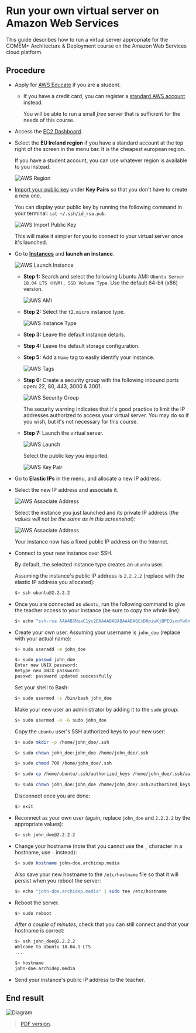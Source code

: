 # Run your own virtual server on Amazon Web Services

This guide describes how to run a virtual server appropriate for the COMEM+ Architecture & Deployment course on the Amazon Web Services cloud platform.

<!-- START doctoc -->
<!-- END doctoc -->



## Procedure

* Apply for [AWS Educate](https://aws.amazon.com/education/awseducate/apply/) if you are a student.
  * If you have a credit card, you can register a [standard AWS account](https://portal.aws.amazon.com/billing/signup#/start) instead.

    You will be able to run a small *free* server that is sufficient for the needs of this course.
* Access the [EC2 Dashboard](https://eu-west-1.console.aws.amazon.com/ec2).
* Select the **EU Ireland region** if you have a standard account at the top right of the screen in the menu bar.
  It is the cheapest european region.

  If you have a student account, you can use whatever region is available to you instead.

  ![AWS Region](../images/aws-region.png)
* [Import your public key](https://eu-west-1.console.aws.amazon.com/ec2) under **Key Pairs** so that you don't have to create a new one.

  You can display your public key by running the following command in your terminal: `cat ~/.ssh/id_rsa.pub`.

  ![AWS Import Public Key](../images/aws-import-public-key.png)

  This will make it simpler for you to connect to your virtual server once it's launched.
* Go to [**Instances**](https://eu-west-1.console.aws.amazon.com/ec2) and **launch an instance**.

  ![AWS Launch Instance](../images/aws-launch-instance.png)
  * **Step 1:** Search and select the following Ubuntu AMI: `Ubuntu Server 18.04 LTS (HVM), SSD Volume Type`.
    Use the default 64-bit (x86) version.

    ![AWS AMI](../images/aws-step-1-ami.png)
  * **Step 2:** Select the `t2.micro` instance type.

    ![AWS Instance Type](../images/aws-step-2-instance-type.png)
  * **Step 3:** Leave the default instance details.
  * **Step 4:** Leave the default storage configuration.
  * **Step 5:** Add a `Name` tag to easily identify your instance.

    ![AWS Tags](../images/aws-step-5-tags.png)
  * **Step 6:** Create a security group with the following inbound ports open: 22, 80, 443, 3000 & 3001.

    ![AWS Security Group](../images/aws-step-6-security-group.png)

    The security warning indicates that it's good practice
    to limit the IP addresses authorized to access your virtual server.
    You may do so if you wish, but it's not necessary for this course.
  * **Step 7:** Launch the virtual server.

    ![AWS Launch](../images/aws-step-7-launch.png)

    Select the public key you imported.

    ![AWS Key Pair](../images/aws-step-7-key.png)
* Go to **Elastic IPs** in the menu, and allocate a new IP address.
* Select the new IP address and associate it.

  ![AWS Associate Address](../images/aws-associate-address-1.png)

  Select the instance you just launched and its private IP address
  (*the values will _not be the same_ as in this screenshot*):

  ![AWS Associate Address](../images/aws-associate-address-2.png)

  Your instance now has a fixed public IP address on the Internet.
* Connect to your new instance over SSH.

  By default, the selected instance type creates an `ubuntu` user.

  Assuming the instance's public IP address is `2.2.2.2` (replace with the elastic IP address you allocated):

  ```bash
  $> ssh ubuntu@2.2.2.2
  ```
* Once you are connected as `ubuntu`, run the following command to give the teacher access to your instance (be sure to copy the whole line):

  ```bash
  $> echo "ssh-rsa AAAAB3NzaC1yc2EAAAADAQABAAABAQCxDHpiwKjBPEQsxuYw6nQ4lA/gH9h00QkpVIptLewXFcO/hH8Dir+xvXWfiWe5J/dqAu76jYxDnlmtTyeKGHXRQExhKaX82Qu/krrnKbEotuRqp0hiDFzRLWuHAJ7ms5taDaJUQlu4YIOKsc87BkZz6DIcHRcGiNEnSi6iwhJGRjrP0IfQHtnilLypUfmru9SSNdedYdIIffgAcxJLu2ypC6pmEuV1VFBO1dZC40lP5e051ybbGH/Py1jk0hfjh1QP/W8sbiDsRkNaPYxT3X7CO751EHJKHQLMpCOed8zs9pU4KN6vXvCSj0Ppy0uPODE6cBpEjzYtHfbMz0EBCiGT comem-archidep" | sudo tee --append /home/ubuntu/.ssh/authorized_keys
  ```
* Create your own user.
  Assuming your username is `john_doe` (replace with your actual name):

  ```bash
  $> sudo useradd -m john_doe

  $> sudo passwd john_doe
  Enter new UNIX password:
  Retype new UNIX password:
  passwd: password updated successfully
  ```

  Set your shell to Bash:

  ```bash
  $> sudo usermod -s /bin/bash john_doe
  ```

  Make your new user an administrator by adding it to the `sudo` group:

  ```bash
  $> sudo usermod -a -G sudo john_doe
  ```

  Copy the `ubuntu` user's SSH authorized keys to your new user:

  ```bash
  $> sudo mkdir -p /home/john_doe/.ssh

  $> sudo chown john_doe:john_doe /home/john_doe/.ssh

  $> sudo chmod 700 /home/john_doe/.ssh

  $> sudo cp /home/ubuntu/.ssh/authorized_keys /home/john_doe/.ssh/authorized_keys

  $> sudo chown john_doe:john_doe /home/john_doe/.ssh/authorized_keys
  ```

  Disconnect once you are done:

  ```bash
  $> exit
  ```
* Reconnect as your own user (again, replace `john_doe` and `2.2.2.2` by the appropriate values):

  ```bash
  $> ssh john_doe@2.2.2.2
  ```
* Change your hostname (note that you cannot use the `_` character in a hostname, use `-` instead):

  ```bash
  $> sudo hostname john-doe.archidep.media
  ```

  Also save your new hostname to the `/etc/hostname` file so that it will persist when you reboot the server:

  ```bash
  $> echo "john-doe.archidep.media" | sudo tee /etc/hostname
  ```
* Reboot the server.

  ```bash
  $> sudo reboot
  ```

  *After a couple of minutes*, check that you can still connect and that your hostname is correct:

  ```bash
  $> ssh john_doe@2.2.2.2
  Welcome to Ubuntu 18.04.1 LTS
  ...

  $> hostname
  john-doe.archidep.media
  ```
* Send your instance's public IP address to the teacher.



## End result

![Diagram](aws-setup.png)

> [PDF version](aws-setup.pdf).
